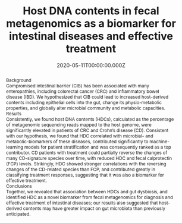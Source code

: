 ﻿---
title: "Host DNA contents in fecal metagenomics as a biomarker for intestinal diseases and effective treatment"
publication_types: ["2"]
# Author notes (optional)
authors: 
  - Puzi-Jiang
  - Senying-Lai
  - Sicheng-Wu
  - Xing-Ming Zhao
  - Weihua-Chen




# Author notes (optional)
author_notes: []

publication_short: 
abstract: >-
   Background


   Compromised intestinal barrier (CIB) has been associated with many enteropathies, including colorectal cancer (CRC) and inflammatory bowel disease (IBD). We hypothesized that CIB could lead to increased host-derived contents including epithelial cells into the gut, change its physio-metabolic properties, and globally alter microbial community and metabolic capacities.


   Results


   Consistently, we found host DNA contents (HDCs), calculated as the percentage of metagenomic sequencing reads mapped to the host genome, were significantly elevated in patients of CRC and Crohn’s disease (CD). Consistent with our hypothesis, we found that HDC correlated with microbial- and metabolic-biomarkers of these diseases, contributed significantly to machine-learning models for patient stratification and was consequently ranked as a top contributor. CD patients with treatment could partially reverse the changes of many CD-signature species over time, with reduced HDC and fecal calprotectin (FCP) levels. Strikingly, HDC showed stronger correlations with the reversing changes of the CD-related species than FCP, and contributed greatly in classifying treatment responses, suggesting that it was also a biomarker for effective treatment.


   Conclusions


   Together, we revealed that association between HDCs and gut dysbiosis, and identified HDC as a novel biomarker from fecal metagenomics for diagnosis and effective treatment of intestinal diseases; our results also suggested that host-derived contents may have greater impact on gut microbiota than previously anticipated.
draft: false
featured: ture

slides: null
url_pdf: 'https://bmcgenomics.biomedcentral.com/track/pdf/10.1186/s12864-020-6749-z.pdf'
image:
  caption: ""
  focal_point: ""
  preview_only: false
summary: ""
url_dataset: ""
url_project: ""
url_source: ""
url_video: ""

doi: 10.1186/s12864-020-6749-z
tags:
  - BMC Genomics
publication: BMC Genomics
projects: []
date: 2020-05-11T00:00:00.000Z
url_slides: ""
publishDate: 2017-01-01T00:00:00.000Z
url_poster: ""
url_code: ""
---

